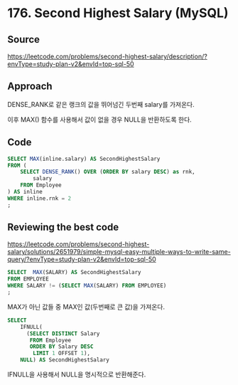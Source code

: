 # 176. Second Highest Salary (MySQL)

## Source

https://leetcode.com/problems/second-highest-salary/description/?envType=study-plan-v2&envId=top-sql-50

## Approach

DENSE_RANK로 같은 랭크의 값을 뛰어넘긴 두번째 salary를 가져온다.

이후 MAX() 함수를 사용해서 값이 없을 경우 NULL을 반환하도록 한다.

## Code

```sql
SELECT MAX(inline.salary) AS SecondHighestSalary
FROM (
    SELECT DENSE_RANK() OVER (ORDER BY salary DESC) as rnk,
        salary
    FROM Employee
) AS inline
WHERE inline.rnk = 2
;
```

## Reviewing the best code

https://leetcode.com/problems/second-highest-salary/solutions/2651979/simple-mysql-easy-multiple-ways-to-write-same-query/?envType=study-plan-v2&envId=top-sql-50

```sql
SELECT  MAX(SALARY) AS SecondHighestSalary
FROM EMPLOYEE
WHERE SALARY != (SELECT MAX(SALARY) FROM EMPLOYEE)
;
```

MAX가 아닌 값들 중 MAX인 값(두번째로 큰 값)을 가져온다.

```sql
SELECT
    IFNULL(
      (SELECT DISTINCT Salary
       FROM Employee
       ORDER BY Salary DESC
        LIMIT 1 OFFSET 1),
    NULL) AS SecondHighestSalary
```

IFNULL을 사용해서 NULL을 명시적으로 반환해준다.
